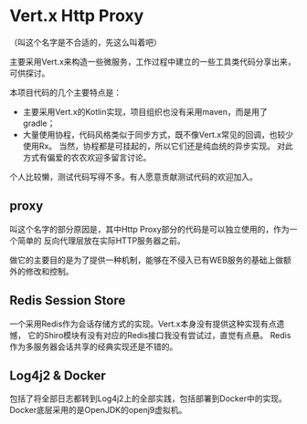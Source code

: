 # Vert.x Http Proxy

（叫这个名字是不合适的，先这么叫着吧）

主要采用Vert.x来构造一些微服务，工作过程中建立的一些工具类代码分享出来，可供探讨。

本项目代码的几个主要特点是：
- 主要采用Vert.x的Kotlin实现，项目组织也没有采用maven，而是用了gradle；
- 大量使用协程，代码风格类似于同步方式，既不像Vert.x常见的回调，也较少使用Rx。
当然，协程都是可挂起的，所以它们还是纯血统的异步实现。
对此方式有偏爱的农农欢迎多留言讨论。

个人比较懒，测试代码写得不多。有人愿意贡献测试代码的欢迎加入。

## proxy

叫这个名字的部分原因是，其中Http Proxy部分的代码是可以独立使用的，作为一个简单的
反向代理层放在实际HTTP服务器之前。

做它的主要目的是为了提供一种机制，能够在不侵入已有WEB服务的基础上做额外的修改和控制。

## Redis Session Store

一个采用Redis作为会话存储方式的实现。Vert.x本身没有提供这种实现有点遗憾，
它的Shiro模块有没有对应的Redis接口我没有尝试过，直觉有点悬。
Redis作为多服务器会话共享的经典实现还是不错的。

## Log4j2 & Docker

包括了将全部日志都转到Log4j2上的全部实践，包括部署到Docker中的实现。
Docker底层采用的是OpenJDK的openj9虚拟机。
